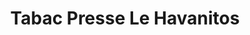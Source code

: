 ---
title: "Tabac Presse Le Havanitos"
url: /frontignan/tabac-presse-le-havanitos/
shop: marchand de journaux
---